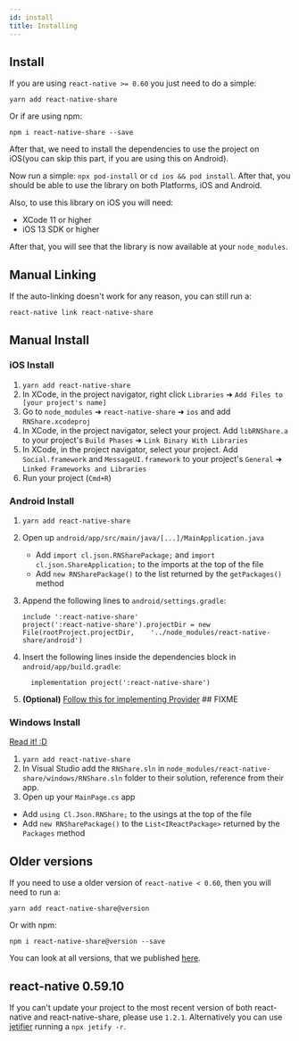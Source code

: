 ```yaml
---
id: install
title: Installing
---
```


## Install

If you are using `react-native >= 0.60` you just need to do a simple:

```shell
yarn add react-native-share
```

Or if are using npm:


```shell
npm i react-native-share --save
```

After that, we need to install the dependencies to use the project on iOS(you can skip this part, if you are using this on Android).

Now run a simple: `npx pod-install` or `cd ios && pod install`. After that, you should be able to use the library on both Platforms, iOS and Android. 

Also, to use this library on iOS you will need:

* XCode 11 or higher
* iOS 13 SDK or higher

After that, you will see that the library is now available at your `node_modules`.

## Manual Linking

If the auto-linking doesn't work for any reason, you can still run a:

```shell
react-native link react-native-share
```

## Manual Install

### iOS Install

1. `yarn add react-native-share`
2. In XCode, in the project navigator, right click `Libraries` ➜ `Add Files to [your project's name]`
3. Go to `node_modules` ➜ `react-native-share` ➜ `ios` and add `RNShare.xcodeproj`
4. In XCode, in the project navigator, select your project. Add `libRNShare.a` to your project's `Build Phases` ➜ `Link Binary With Libraries`
5. In XCode, in the project navigator, select your project. Add `Social.framework` and `MessageUI.framework` to your project's `General` ➜ `Linked Frameworks and Libraries`
6. Run your project (`Cmd+R`)

### Android Install

1. `yarn add react-native-share`
2. Open up `android/app/src/main/java/[...]/MainApplication.java`
    - Add `import cl.json.RNSharePackage;` and `import cl.json.ShareApplication;` to the imports at the top of the file
    - Add `new RNSharePackage()` to the list returned by the `getPackages()` method

3. Append the following lines to `android/settings.gradle`:
  	```
  	include ':react-native-share'
  	project(':react-native-share').projectDir = new File(rootProject.projectDir, 	'../node_modules/react-native-share/android')
  	```
4. Insert the following lines inside the dependencies block in
   `android/app/build.gradle`:

    ```
      implementation project(':react-native-share')
    ```
5. **(Optional)** [Follow this for implementing Provider](#adding-your-implementation-of-fileprovider) ## FIXME

### Windows Install

[Read it! :D](https://github.com/ReactWindows/react-native)

1. `yarn add react-native-share`
2. In Visual Studio add the `RNShare.sln` in `node_modules/react-native-share/windows/RNShare.sln` folder to their solution, reference from their app.
2. Open up your `MainPage.cs` app
  - Add `using Cl.Json.RNShare;` to the usings at the top of the file
  - Add `new RNSharePackage()` to the `List<IReactPackage>` returned by the `Packages` method



## Older versions

If you need to use a older version of `react-native < 0.60`, then you will need to run a:

```shell
yarn add react-native-share@version
```

Or with npm:

```shell
npm i react-native-share@version --save
```

You can look at all versions, that we published [here](https://github.com/react-native-community/react-native-share/releases).


## react-native 0.59.10 

If you can't update your project to the most recent version of both react-native and react-native-share, please use `1.2.1`. Alternatively you can use [jetifier](https://github.com/mikehardy/jetifier#to-reverse-jetify--convert-node_modules-dependencies-to-support-libraries) running a ```npx jetify -r```.
